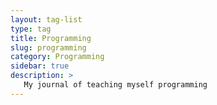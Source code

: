 ```yaml
---
layout: tag-list
type: tag
title: Programming
slug: programming
category: Programming
sidebar: true
description: >
   My journal of teaching myself programming
---
```

